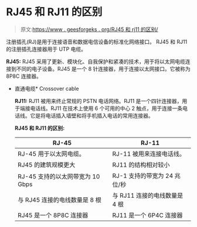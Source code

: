 # RJ45 和 RJ11 的区别

> 原文:[https://www . geesforgeks . org/RJ45 和 rj11 的区别/](https://www.geeksforgeeks.org/difference-between-rj45-and-rj11/)

注册插孔(RJ)是用于连接语音和数据电信设备的标准化网络接口。
RJ45 和 RJ11 的注册插孔连接器用于 UTP 电缆。

**RJ45:**
RJ45 采用了更新、模块化、自我保护和紧凑的技术，用于将以太网电缆连接到不同的电子设备。RJ45 是一个 8 针连接器，用于连接以太网接口。它被称为 8P8C 连接器。

*   直通电缆*   Crossover cable

    **RJ11:**
    RJ11 被用来终止常规的 PSTN 电话网络。RJ11 是一个四针连接器，用于端接电话线。RJ11 在技术上使用 6 个可用的中心 2 触点，用于连接一条电话线。它是将电话插入墙壁和将手机插入电话的常用连接器。

    **RJ45 和 RJ11 的区别:**

    <center>

    | RJ-45 | RJ-11 |
    | --- | --- |
    | RJ-45 用于以太网电缆。 | RJ-11 被用来连接电话线。 |
    | RJ45 的建筑规模更大 | RJ11 的结构相对较小 |
    | RJ-45 支持的以太网带宽为 10 Gbps | RJ-1 支持的带宽为 24 兆位/秒 |
    | 与 RJ45 连接的电线数量是 8 根 | 与 RJ11 连接的电线数量是 4 根 |
    | RJ45 是一个 8P8C 连接器 | RJ11 是一个 6P4C 连接器 |

    </center>